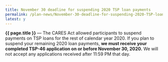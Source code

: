 ```yaml
---
title: November 30 deadline for suspending 2020 TSP loan payments
permalink: /plan-news/November-30-deadline-for-suspending-2020-TSP-loan-payments/
latest: y
---
```


**{{ page.title }}** &#8212; The CARES Act allowed participants to suspend payments on TSP loans for the rest of calendar year 2020. If you plan to suspend your remaining 2020 loan payments, **we must receive your completed TSP-46 application on or before November 30, 2020.** We will not accept any applications received after 11:59 PM that day.
